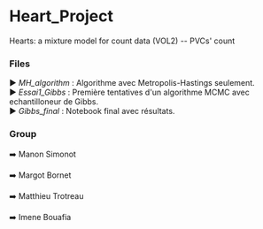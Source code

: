 # Heart_Project

Hearts: a mixture model for count data (VOL2) -- PVCs' count 

### Files 
▶️ *MH_algorithm* : Algorithme avec Metropolis-Hastings seulement.  
▶️ *Essai1_Gibbs* : Première tentatives d'un algorithme MCMC avec echantilloneur de Gibbs.  
▶️ *Gibbs_final* : Notebook final avec résultats.  



### Group 
➡️ Manon Simonot 

➡️ Margot Bornet 

➡️ Matthieu Trotreau

➡️ Imene Bouafia
